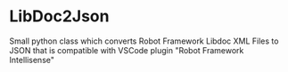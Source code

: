 # LibDoc2Json
Small python class which converts Robot Framework Libdoc XML Files to JSON that is compatible with VSCode plugin "Robot Framework Intellisense"
